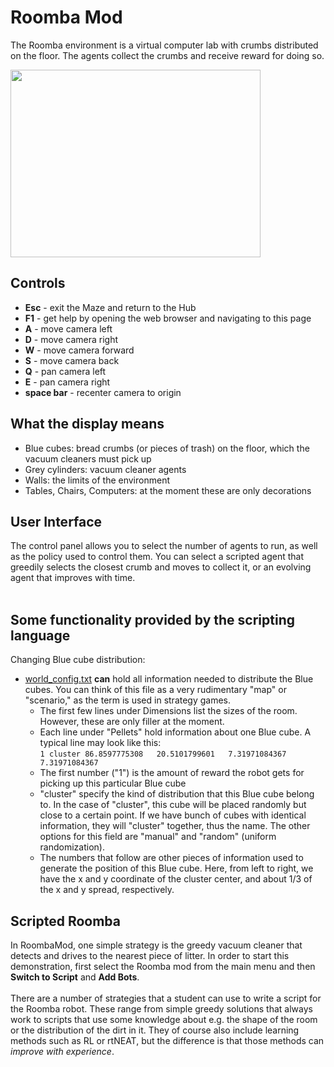 # Roomba Mod #

The Roomba environment is a virtual computer lab with crumbs distributed on the floor. The agents collect the crumbs and receive reward for doing so.

<img src='http://opennero.googlecode.com/svn/wiki/OpenNERO-roomba.png' height='300' width='400></img'>

<h2>Controls</h2>

<ul><li><b>Esc</b> - exit the Maze and return to the Hub<br>
</li><li><b>F1</b> - get help by opening the web browser and navigating to this page<br>
</li><li><b>A</b> - move camera left<br>
</li><li><b>D</b> - move camera right<br>
</li><li><b>W</b> - move camera forward<br>
</li><li><b>S</b> - move camera back<br>
</li><li><b>Q</b> - pan camera left<br>
</li><li><b>E</b> - pan camera right<br>
</li><li><b>space bar</b> - recenter camera to origin</li></ul>

<h2>What the display means</h2>

<ul><li>Blue cubes: bread crumbs (or pieces of trash) on the floor, which the vacuum cleaners must pick up<br>
</li><li>Grey cylinders: vacuum cleaner agents<br>
</li><li>Walls: the limits of the environment<br>
</li><li>Tables, Chairs, Computers: at the moment these are only decorations</li></ul>

<h2>User Interface</h2>

The control panel allows you to select the number of agents to run, as well as the policy used to control them. You can select a scripted agent that greedily selects the closest crumb and moves to collect it, or an evolving agent that improves with time.<br>
<br>
<h2>Some functionality provided by the scripting language</h2>
Changing Blue cube distribution:<br>
<ul><li><a href='http://code.google.com/p/opennero/source/browse/trunk/mods/Roomba/world_config.txt'>world_config.txt</a> <b>can</b> hold all information needed to distribute the Blue cubes. You can think of this file as a very rudimentary "map" or "scenario," as the term is used in strategy games.<br>
<ul><li>The first few lines under Dimensions list the sizes of the room. However, these are only filler at the moment.<br>
</li><li>Each line under "Pellets" hold information about one Blue cube. A typical line may look like this:<br>
<code>1	cluster	86.8597775308	20.5101799601	7.31971084367	7.31971084367</code>
</li><li>The first number ("1") is the amount of reward the robot gets for picking up this particular Blue cube<br>
</li><li>"cluster" specify the kind of distribution that this Blue cube belong to. In the case of "cluster", this cube will be placed randomly but close to a certain point. If we have bunch of cubes with identical information, they will "cluster" together, thus the name. The other options for this field are "manual" and "random" (uniform randomization).<br>
</li><li>The numbers that follow are other pieces of information used to generate the position of this Blue cube. Here, from left to right, we have the x and y coordinate of the cluster center, and about 1/3 of the x and y spread, respectively.</li></ul></li></ul>

<h2>Scripted Roomba</h2>

In RoombaMod, one simple strategy is the greedy vacuum cleaner that detects and drives to the nearest piece of litter. In order to start this demonstration, first select the Roomba mod from the main menu and then <b>Switch to Script</b> and <b>Add Bots</b>.<br>
<br>
There are a number of strategies that a student can use to write a script for the Roomba robot. These range from simple greedy solutions that always work to scripts that use some knowledge about e.g. the shape of the room or the distribution of the dirt in it. They of course also include learning methods such as RL or rtNEAT, but the difference is that those methods can <i>improve with experience</i>.